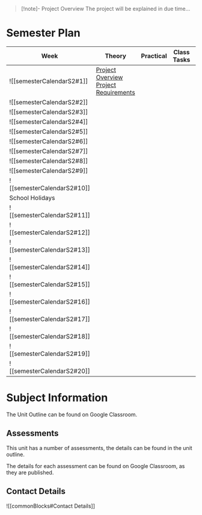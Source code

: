 > [!note]- Project Overview
> The project will be explained in due time...

# Semester Plan


| Week                       | Theory | Practical | Class Tasks | Assessment |
| -------------------------- | ------ | --------- | ----------- | ---------- |
| ![[semesterCalendarS2#1]]  | [Project Overview](Cyber/2%20-%20Network%20Administration%20and%20Security/_topics/Project%20Overview.md)<br>[Project Requirements](Cyber/2%20-%20Network%20Administration%20and%20Security/_topics/Project%20Requirements.md)       |           |             |            |
| ![[semesterCalendarS2#2]]  |        |           |             |            |
| ![[semesterCalendarS2#3]]  |        |           |             |            |
| ![[semesterCalendarS2#4]]  |        |           |             |            |
| ![[semesterCalendarS2#5]]  |        |           |             |            |
| ![[semesterCalendarS2#6]]  |        |           |             |            |
| ![[semesterCalendarS2#7]]  |        |           |             |            |
| ![[semesterCalendarS2#8]]  |        |           |             |            |
| ![[semesterCalendarS2#9]]  |        |           |             |            |
| ![[semesterCalendarS2#10]] |        |           |             |            |
| School Holidays            |        |           |             |            |
| ![[semesterCalendarS2#11]] |        |           |             |            |
| ![[semesterCalendarS2#12]] |        |           |             |            |
| ![[semesterCalendarS2#13]] |        |           |             |            |
| ![[semesterCalendarS2#14]] |        |           |             |            |
| ![[semesterCalendarS2#15]] |        |           |             |            |
| ![[semesterCalendarS2#16]] |        |           |             |            |
| ![[semesterCalendarS2#17]] |        |           |             |            |
| ![[semesterCalendarS2#18]] |        |           |             |            |
| ![[semesterCalendarS2#19]] |        |           |             |            |
| ![[semesterCalendarS2#20]] |        |           |             |            |


# Subject Information

The Unit Outline can be found on Google Classroom.

## Assessments

This unit has a number of assessments, the details can be found in the unit outline.

The details for each assessment can be found on Google Classroom, as they are published.

## Contact Details

![[commonBlocks#Contact Details]]